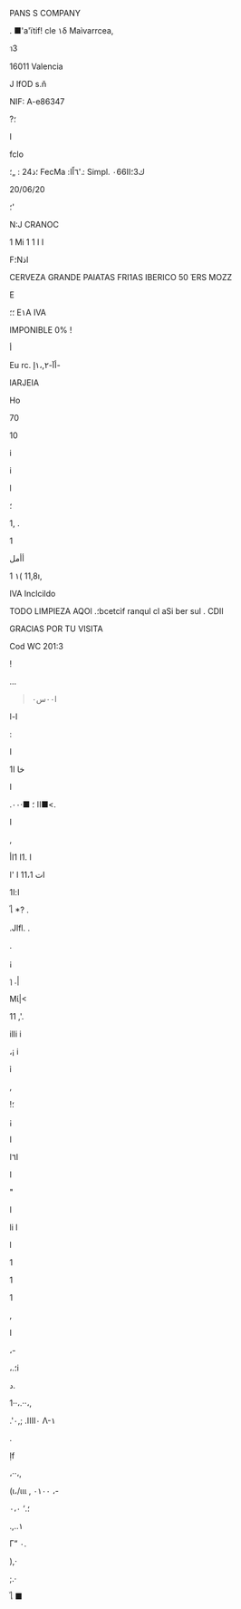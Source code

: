PANS S COMPANY

.  ■'a'ïtif!  cle  ١δ  Maìvarrcea,

า3

16011  Valencia

J lfOD  s.ň

NIF:  А-е86347

?؛

I

fclo

؛ذ24 :
„؛
FecMa :٦اًا'.:
Simpl.
٠6ك3؛اا6

20/06/20

؛'

N:J  CRANOC

 1 Mi
1
1
I
ا

 F؛Nاذ

CERVEZA  GRANDE
PAIATAS  FRI1AS
IBERICO
50 ΈRS  MOZZ

E

؛؛
E١A
IVA

IMPONIBLE
0% !

أ

Eu rc.  أآ-٢,،١إ-

lARJEIA

Но

70

10

i

i

l

؛

1,
.

1

أأمل

1
١(
11,8ı,

IVA  Inclcildo

TODO  LIMPIEZA  AQOl
.؛bcetcìf ranqul cl aSi ber sul .  CDII

GRACIAS  POR  TU  VISITA

Cod  WC  201:3

!

...

 >ا٠٠س٠

ا-ا

:

ا

1خا
ا

ا

.اا
 ؛
■·٠٠■<.

ا

,

ا
.1ا
 1اأ

ات
11،1
ا
'ا

ا:ا1

ไ *?
.

.Jlfl. .

.

¡

ๅ .|

Μί|<

11 ,'.

illi i

،¡ i

ỉ

,

!؛

¡

ا

ا٦ا

ا

"

ا

li l

l

1

1

1

,

ا

،-

 ،.؛i

 د.

1··،.··،,

.'٠اااا.
 ;,٠
 Λ-١

 .

Ịf

 ،··،,

(ι،/ιιι
 ,
٠١٠٠
،-

؛.‘
٠،٠

.,..١

 Г”
 ٠.

 ),·

 ;.·

ไ
■
